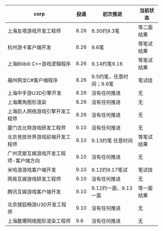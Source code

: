 |corp|投递|初次推进|当前状态|
|--|--|--|--|
|上海友塔游戏开发工程师|8.26|8.30约9.3笔|等二面结果|
|杭州游卡客户端开发|8.26|9.6笔|等笔试结果|
|上海Bilibili C++游戏逻辑程序|8.26|9.14约笔9.16|等笔试结果|
|福州网龙C#客户端程序|8.26|9.5约笔，任意时间；9.6笔|笔试挂|
|上海中手游U3D引擎开发|8.26|没有任何推进|无|
|上海鹰角图形渲染|8.26|没有任何推进|无|
|上海巨人网络游戏引擎开发工程师|8.26|没有任何推进|无|
|厦门吉比特游戏研发工程师|9.10|没有任何推进|无|
|北京竞技世界游戏前端开发工程师|9.10|9.13约笔 任意时间|等笔试结果|
|广州灵犀互娱游戏开发工程师-客户端方向|9.10|没有任何推进|无|
|米哈游游戏客户端开发|9.10|9.12约9.17笔试|笔试挂|
|网易互娱游戏研发工程师|9.10|没有任何推进|无|
|腾讯互娱游戏客户端开发|9.10|9.12约一面，9.13一面|等一面结果|
|北京搜狐畅游U3D开发工程师|9.10|没有任何推进|无|
|上海散爆网络图形渲染工程师|9.6|没有任何推进|无|
